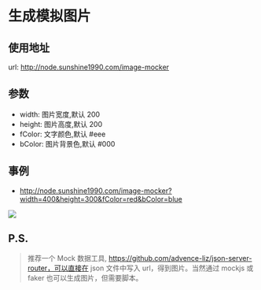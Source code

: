 # 生成模拟图片

## 使用地址

url: http://node.sunshine1990.com/image-mocker

## 参数

- width: 图片宽度,默认 200
- height: 图片高度,默认 200
- fColor: 文字颜色,默认 #eee
- bColor: 图片背景色,默认 #000

## 事例

- http://node.sunshine1990.com/image-mocker?width=400&height=300&fColor=red&bColor=blue

<img src="http://node.sunshine1990.com/image-mocker?width=400&height=300&fColor=red&bColor=blue"> 

## P.S.

> 推荐一个 Mock 数据工具, https://github.com/advence-liz/json-server-router，可以直接在 json
> 文件中写入 url，得到图片。当然通过 mockjs 或 faker 也可以生成图片，但需要脚本。
